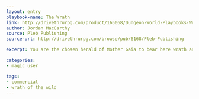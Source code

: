 ```yaml
---
layout: entry
playbook-name: The Wrath
link: http://drivethrurpg.com/product/165068/Dungeon-World-Playbooks-Wrath-of-the-Wild-Bundle
author: Jordan MacCarthy
source: Pleb Publishing
source-url: http://drivethrurpg.com/browse/pub/6168/Pleb-Publishing

excerpt: You are the chosen herald of Mother Gaia to bear here wrath and destroy her enemies.

categories:
- magic user

tags:
- commercial
- wrath of the wild
---
```

